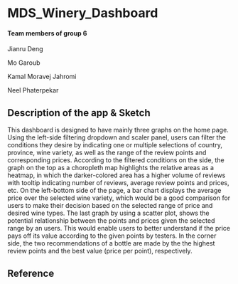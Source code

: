 # MDS_Winery_Dashboard


#### Team members of group 6
Jianru Deng

Mo Garoub

Kamal Moravej Jahromi

Neel Phaterpekar

## Description of the app & Sketch

This dashboard is designed to have mainly three graphs on the home page. Using the left-side filtering dropdown and scaler panel, users can filter the conditions they desire by indicating one or multiple selections of country, province, wine variety, as well as the range of the review points and corresponding prices. According to the filtered conditions on the side, the graph on the top as a choropleth map highlights the relative areas as a heatmap, in which the darker-colored area has a higher volume of reviews with tooltip indicating number of reviews, average review points and prices, etc. On the left-bottom side of the page, a bar chart displays the average price over the selected wine variety, which would be a good comparison for users to make their decision based on the selected range of price and desired wine types. The last graph by using a scatter plot, shows the potential relationship between the points and prices given the selected range by an users. This would enable users to better understand if the price pays off its value according to the given points by testers. In the corner side, the two recommendations of a bottle are made by the the highest review points and the best value (price per point), respectively.

## Reference
